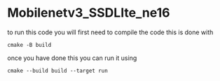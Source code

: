 # Mobilenetv3_SSDLIte_ne16

to run this code you will first need to compile the code this is done with

```
cmake -B build
```

once you have done this you can run it using       

```
cmake --build build --target run
```
